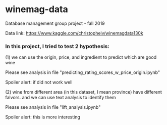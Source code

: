 # winemag-data
Database management group project - fall 2019

Data link: https://www.kaggle.com/christopheiv/winemagdata130k

### In this project, I tried to test 2 hypothesis:

(1) we can use the origin, price, and ingredient to predict which are good wine

Please see analysis in file "predicting_rating_scores_w_price_origin.ipynb"

Spoiler alert: if did not work well

(2) wine from different area (in this dataset, I mean province) have different falvors. and we can use text analysis to identify them

Please see analysis in file "lift_analysis.ipynb"

Spoiler alert: this is more interesting
